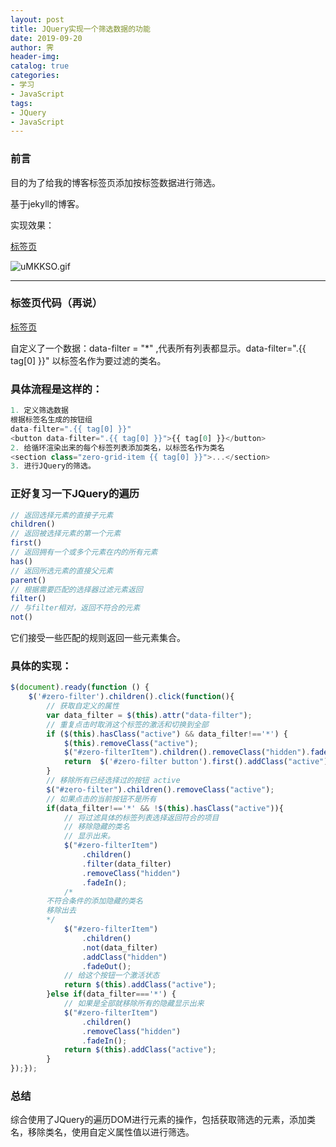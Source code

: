 ```yaml
---
layout: post
title: JQuery实现一个筛选数据的功能
date: 2019-09-20
author: 霁
header-img:
catalog: true
categories:
- 学习
- JavaScript
tags:
- JQuery
- JavaScript
---
```


### 前言

目的为了给我的博客标签页添加按标签数据进行筛选。

基于jekyll的博客。

实现效果：

[标签页](https://xtruet.github.io/tags)

![uMKKSO.gif](https://s2.ax1x.com/2019/09/27/uMKKSO.gif)

---

### 标签页代码（再说）

[标签页](https://xtruet.github.io/tags)

自定义了一个数据：data-filter = "*" ,代表所有列表都显示。data-filter=".{{ tag[0] }}" 以标签名作为要过滤的类名。

### 具体流程是这样的：

```javascript
1. 定义筛选数据
根据标签名生成的按钮组
data-filter=".{{ tag[0] }}"
<button data-filter=".{{ tag[0] }}">{{ tag[0] }}</button>
2. 给循环渲染出来的每个标签列表添加类名，以标签名作为类名
<section class="zero-grid-item {{ tag[0] }}">...</section>
3. 进行JQuery的筛选。
```

### 正好复习一下JQuery的遍历

```javascript
// 返回选择元素的直接子元素
children()
// 返回被选择元素的第一个元素
first()
// 返回拥有一个或多个元素在内的所有元素
has()
// 返回所选元素的直接父元素
parent()
// 根据需要匹配的选择器过滤元素返回
filter()
// 与filter相对，返回不符合的元素
not()
```

它们接受一些匹配的规则返回一些元素集合。

### 具体的实现：

```javascript
$(document).ready(function () {
    $('#zero-filter').children().click(function(){
        // 获取自定义的属性
        var data_filter = $(this).attr("data-filter");
        // 重复点击时取消这个标签的激活和切换到全部
        if ($(this).hasClass("active") && data_filter!=='*') {
            $(this).removeClass("active");
            $("#zero-filterItem").children().removeClass("hidden").fadeIn();
            return  $('#zero-filter button').first().addClass("active");
        }
        // 移除所有已经选择过的按钮 active
        $("#zero-filter").children().removeClass("active");
        // 如果点击的当前按钮不是所有    
        if(data_filter!=='*' && !$(this).hasClass("active")){
            // 将过滤具体的标签列表选择返回符合的项目
            // 移除隐藏的类名
            // 显示出来。
            $("#zero-filterItem")
                .children()
                .filter(data_filter)
                .removeClass("hidden")
                .fadeIn();
            /*
        不符合条件的添加隐藏的类名
        移除出去
        */
            $("#zero-filterItem")
                .children()
                .not(data_filter)
                .addClass("hidden")
                .fadeOut();
            // 给这个按钮一个激活状态    
            return $(this).addClass("active");
        }else if(data_filter==='*') {
            // 如果是全部就移除所有的隐藏显示出来
            $("#zero-filterItem")
                .children()
                .removeClass("hidden")
                .fadeIn();
            return $(this).addClass("active");
        }
});});
```

### 总结

综合使用了JQuery的遍历DOM进行元素的操作，包括获取筛选的元素，添加类名，移除类名，使用自定义属性值以进行筛选。